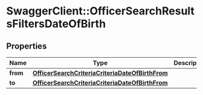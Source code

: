 # SwaggerClient::OfficerSearchResultsFiltersDateOfBirth

## Properties
Name | Type | Description | Notes
------------ | ------------- | ------------- | -------------
**from** | [**OfficerSearchCriteriaCriteriaDateOfBirthFrom**](OfficerSearchCriteriaCriteriaDateOfBirthFrom.md) |  | [optional] 
**to** | [**OfficerSearchCriteriaCriteriaDateOfBirthFrom**](OfficerSearchCriteriaCriteriaDateOfBirthFrom.md) |  | [optional] 


